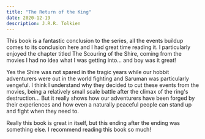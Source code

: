 ```yaml
---
title: "The Return of the King"
date: 2020-12-19
description: J.R.R. Tolkien
---
```


This book is a fantastic conclusion to the series, all the events buildup comes to its conclusion here and I had great time reading it. I particularly enjoyed the chapter titled The Scouring of the Shire, coming from the movies I had no idea what I was getting into... and boy was it great!

Yes the Shire was not spared in the tragic years while our hobbit adventurers were out in the world fighting and Saruman was particularly vengeful. I think I understand why they decided to cut these events from the movies, being a relatively small scale battle after the climax of the ring's destruction... But it really shows how our adventurers have been forged by their experiences and how even a naturally peaceful people can stand up and fight when they need to.

Really this book is great in itself, but this ending after the ending was something else. I recommend reading this book so much!
